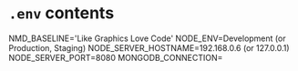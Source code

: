 # `.env` contents

NMD_BASELINE='Like Graphics Love Code'
NODE_ENV=Development (or Production, Staging)
NODE_SERVER_HOSTNAME=192.168.0.6 (or 127.0.0.1)
NODE_SERVER_PORT=8080
MONGODB_CONNECTION=